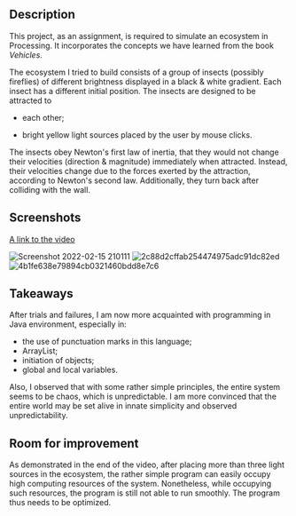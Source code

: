 ## Description

This project, as an assignment, is required to simulate an ecosystem in Processing. It incorporates the concepts we have learned from the book *Vehicles*.

The ecosystem I tried to build consists of a group of insects (possibly fireflies) of different brightness displayed in a black & white gradient. Each insect has a different initial position. The insects are designed to be attracted to

- each other;

- bright yellow light sources placed by the user by mouse clicks.

The insects obey Newton's first law of inertia, that they would not change their velocities (direction & magnitude) immediately when attracted. Instead, their velocities change due to the forces exerted by the attraction, according to Newton's second law. Additionally, they turn back after colliding with the wall.



## Screenshots

[A link to the video](https://od20-my.sharepoint.com/:v:/g/personal/xu_od20_onmicrosoft_com/EbaFuwepGOtCq-lXDvZGrK8BIYKy2gZZJpsDMispwBL9KA?e=WDj5tI&download=1)

![Screenshot 2022-02-15 210111](https://user-images.githubusercontent.com/51028862/154114710-b11c3b9c-aa93-4ddf-95cd-e558ffa380f2.png)
![2c88d2cffab254474975adc91dc82ed](https://user-images.githubusercontent.com/51028862/154114744-ae4a7271-92ea-4cce-9fba-99faba6a6dd9.png)
![4b1fe638e79894cb0321460bdd8e7c6](https://user-images.githubusercontent.com/51028862/154114762-ea699bfc-94e5-4e33-a03a-f8283392f197.png)



## Takeaways

After trials and failures, I am now more acquainted with programming in Java environment, especially in:

- the use of punctuation marks in this language;
- ArrayList;
- initiation of objects;
- global and local variables.

Also, I observed that with some rather simple principles, the entire system seems to be chaos, which is unpredictable. I am more convinced that the entire world may be set alive in innate simplicity and observed unpredictability.



## Room for improvement

As demonstrated in the end of the video, after placing more than three light sources in the ecosystem, the rather simple program can easily occupy high computing resources of the system. Nonetheless, while occupying such resources, the program is still not able to run smoothly. The program thus needs to be optimized.
